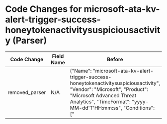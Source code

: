 # Code Changes for microsoft-ata-kv-alert-trigger-success-honeytokenactivitysuspiciousactivity (Parser)

| Code Change | Field Name | Before | After |
|-------------|------------|--------|-------|
| removed_parser | N/A | {"Name": "microsoft-ata-kv-alert-trigger-success-honeytokenactivitysuspiciousactivity", "Vendor": "Microsoft", "Product": "Microsoft Advanced Threat Analytics", "TimeFormat": "yyyy-MM-dd'T'HH:mm:ss", "Conditions": ["|Microsoft|ATA|", "|HoneytokenActivitySuspiciousActivity|"], "Fields": ["CEF:([^\|]*\|){4}({alert_type}[^\|]+)\|({alert_name}[^\|]+)\|({alert_severity}[^\|]+)\|", "\Wstart=({time}\d\d\d\d-\d\d-\d\dT\d\d:\d\d:\d\d)", "\Wsuser=(?:(({last_name}[\w\']+), ({first_name}\w+))|({user}[\w\.\-\!\#\^\~]{1,40}\$?))\s+(\w+=|$)", "\Wapp=({service_name}.+?)\s+(\w+=|$)", "\Wmsg=({additional_info}.+?)\s+(\w+=|$)", "\Wmsg=[^=]+?performed by .+?(login to| from) (?:({src_ip}\d{1,3}\.\d{1,3}\.\d{1,3}\.\d{1,3})|({src_host}[\w.\-]+))"], "ParserVersion": "v1.0.0"} | N/A |